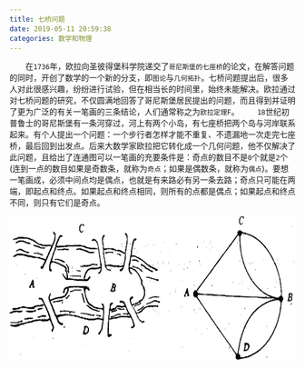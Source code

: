```yaml
---
title: 七桥问题
date: 2019-05-11 20:59:38
categories: 数学和物理
---
```

&emsp;&emsp;在`1736`年，欧拉向圣彼得堡科学院递交了`哥尼斯堡的七座桥`的论文，在解答问题的同时，开创了数学的一个新的分支，即`图论`与`几何拓扑`。七桥问题提出后，很多人对此很感兴趣，纷纷进行试验，但在相当长的时间里，始终未能解决。欧拉通过对七桥问题的研究，不仅圆满地回答了哥尼斯堡居民提出的问题，而且得到并证明了更为广泛的有关一笔画的三条结论，人们通常称之为`欧拉定理F`。<!--more-->
&emsp;&emsp;`18`世纪初普鲁士的哥尼斯堡有一条河穿过，河上有两个小岛，有七座桥把两个岛与河岸联系起来。有个人提出一个问题：一个步行者怎样才能不重复、不遗漏地一次走完七座桥，最后回到出发点。后来大数学家欧拉把它转化成一个几何问题，他不仅解决了此问题，且给出了连通图可以一笔画的充要条件是：奇点的数目不是`0`个就是`2`个(连到一点的数目如果是奇数条，就称为`奇点`；如果是偶数条，就称为`偶点`)。要想一笔画成，必须中间点均是偶点，也就是有来路必有另一条去路；奇点只可能在两端，即起点和终点。如果起点和终点相同，则所有的点都是偶点；如果起点和终点不同，则只有它们是奇点。

<img src="./七桥问题/1.png" height="253" width="719">